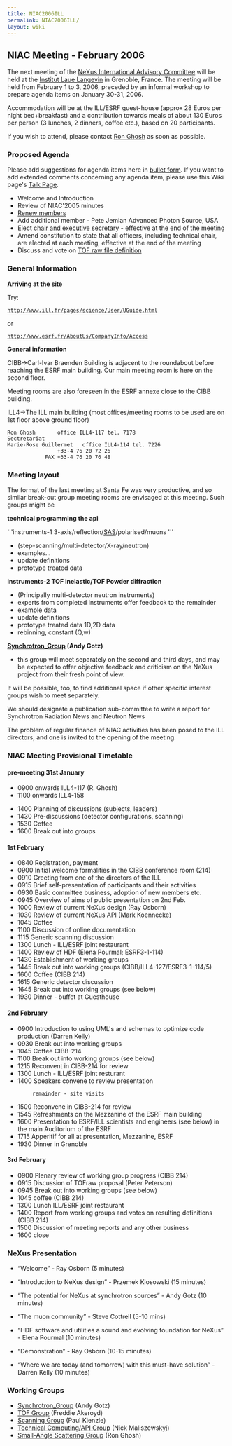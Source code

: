 ```yaml
---
title: NIAC2006ILL
permalink: NIAC2006ILL/
layout: wiki
---
```


NIAC Meeting - February 2006
----------------------------

The next meeting of the [ NeXus International Advisory
Committee](NIAC "wikilink") will be held at the [Institut Laue
Langevin](http://www.ill.fr) in Grenoble, France. The meeting will be
held from February 1 to 3, 2006, preceded by an informal workshop to
prepare agenda items on January 30-31, 2006.

Accommodation will be at the ILL/ESRF guest-house (approx 28 Euros per
night bed+breakfast) and a contribution towards meals of about 130 Euros
per person (3 lunches, 2 dinners, coffee etc.), based on 20
participants.

If you wish to attend, please contact [Ron Ghosh](mailto:ghosh@ill.fr)
as soon as possible.

### Proposed Agenda

Please add suggestions for agenda items here in [ bullet
form](Help:Editing#Lists "wikilink"). If you want to add extended
comments concerning any agenda item, please use this Wiki page's [ Talk
Page](Talk:NIAC_Meetings "wikilink").

-   Welcome and Introduction
-   Review of NIAC'2005 minutes
-   [Renew members](Membership_Dates "wikilink")
-   Add additional member - Pete Jemian Advanced Photon Source, USA
-   Elect [chair and executive
    secretary](Nominees_for_officers "wikilink") - effective at the end
    of the meeting
-   Amend constitution to state that all officers, including technical
    chair, are elected at each meeting, effective at the end of the
    meeting
-   Discuss and vote on [TOF raw file definition](TOFRaw "wikilink")

### General Information

**Arriving at the site**

Try:

[`http://www.ill.fr/pages/science/User/UGuide.html`](http://www.ill.fr/pages/science/User/UGuide.html)

or

[`http://www.esrf.fr/AboutUs/CompanyInfo/Access`](http://www.esrf.fr/AboutUs/CompanyInfo/Access)

**General information**

CIBB-&gt;Carl-Ivar Braenden Building is adjacent to the roundabout
before reaching the ESRF main building. Our main meeting room is here on
the second floor.

Meeting rooms are also foreseen in the ESRF annexe close to the CIBB
building.

ILL4-&gt;The ILL main building (most offices/meeting rooms to be used
are on 1st floor above ground floor)

    Ron Ghosh       office ILL4-117 tel. 7178
    Sectretariat
    Marie-Rose Guillermet   office ILL4-114 tel. 7226
                    +33-4 76 20 72 26
                FAX +33-4 76 20 76 48

### Meeting layout

The format of the last meeting at Santa Fe was very productive, and so
similar break-out group meeting rooms are envisaged at this meeting.
Such groups might be

**technical programming the api**

'''instruments-1 3-axis/reflection/[SAS](SAS "wikilink")/polarised/muons
'''

-   (step-scanning/multi-detector/X-ray/neutron)
-   examples...
-   update definitions
-   prototype treated data

**instruments-2 TOF inelastic/TOF Powder diffraction**

-   (Principally multi-detector neutron instruments)
-   experts from completed instruments offer feedback to the remainder
-   example data
-   update definitions
-   prototype treated data 1D,2D data
-   rebinning, constant (Q,w)

**[Synchrotron\_Group](Synchrotron_Group "wikilink") (Andy Gotz)**

-   this group will meet separately on the second and third days, and
    may be expected to offer objective feedback and criticism on the
    NeXus project from their fresh point of view.

It will be possible, too, to find additional space if other specific
interest groups wish to meet separately.

We should designate a publication sub-committee to write a report for
Synchrotron Radiation News and Neutron News

The problem of regular finance of NIAC activities has been posed to the
ILL directors, and one is invited to the opening of the meeting.

### NIAC Meeting Provisional Timetable

#### pre-meeting 31st January

-   0900 onwards ILL4-117 (R. Ghosh)
-   1100 onwards ILL4-158

<!-- -->

-   1400 Planning of discussions (subjects, leaders)
-   1430 Pre-discussions (detector configurations, scanning)
-   1530 Coffee
-   1600 Break out into groups

#### 1st February

-   0840 Registration, payment
-   0900 Initial welcome formalities in the CIBB conference room (214)
-   0910 Greeting from one of the directors of the ILL
-   0915 Brief self-presentation of participants and their activities
-   0930 Basic committee business, adoption of new members etc.
-   0945 Overview of aims of public presentation on 2nd Feb.
-   1000 Review of current NeXus design (Ray Osborn)
-   1030 Review of current NeXus API (Mark Koennecke)
-   1045 Coffee
-   1100 Discussion of online documentation
-   1115 Generic scanning discussion
-   1300 Lunch - ILL/ESRF joint restaurant
-   1400 Review of HDF (Elena Pourmal; ESRF3-1-114)
-   1430 Establishment of working groups
-   1445 Break out into working groups (CIBB/ILL4-127/ESRF3-1-114/5)
-   1600 Coffee (CIBB 214)
-   1615 Generic detector discussion
-   1645 Break out into working groups (see below)
-   1930 Dinner - buffet at Guesthouse

#### 2nd February

-   0900 Introduction to using UML's and schemas to optimize code
    production (Darren Kelly)
-   0930 Break out into working groups
-   1045 Coffee CIBB-214
-   1100 Break out into working groups (see below)
-   1215 Reconvent in CIBB-214 for review
-   1300 Lunch - ILL/ESRF joint resturant
-   1400 Speakers convene to review presentation

`        remainder - site visits`

-   1500 Reconvene in CIBB-214 for review
-   1545 Refreshments on the Mezzanine of the ESRF main building
-   1600 Presentation to ESRF/ILL scientists and engineers (see below)
    in the main Auditorium of the ESRF
-   1715 Apperitif for all at presentation, Mezzanine, ESRF
-   1930 Dinner in Grenoble

#### 3rd February

-   0900 Plenary review of working group progress (CIBB 214)
-   0915 Discussion of TOFraw proposal (Peter Peterson)
-   0945 Break out into working groups (see below)
-   1045 coffee (CIBB 214)
-   1300 Lunch ILL/ESRF joint restaurant
-   1400 Report from working groups and votes on resulting definitions
    (CIBB 214)
-   1500 Discussion of meeting reports and any other business
-   1600 close

### NeXus Presentation

-   “Welcome” - Ray Osborn (5 minutes)

<!-- -->

-   “Introduction to NeXus design” - Przemek Klosowski (15 minutes)

<!-- -->

-   “The potential for NeXus at synchrotron sources” - Andy Gotz (10
    minutes)

<!-- -->

-   “The muon community” - Steve Cottrell (5-10 mins)

<!-- -->

-   “HDF software and utilities a sound and evolving foundation for
    NeXus” - Elena Pourmal (10 minutes)

<!-- -->

-   “Demonstration” - Ray Osborn (10-15 minutes)

<!-- -->

-   “Where we are today (and tomorrow) with this must-have solution” -
    Darren Kelly (10 minutes)

### Working Groups

-   [Synchrotron\_Group](Synchrotron_Group "wikilink") (Andy Gotz)
-   [TOF Group](TOF_Group "wikilink") (Freddie Akeroyd)
-   [Scanning Group](Scanning_Group "wikilink") (Paul Kienzle)
-   [Technical Computing/API
    Group](Technical_Computing/API_Group "wikilink") (Nick Maliszewskyj)
-   [Small-Angle Scattering Group](SAS "wikilink") (Ron Ghosh)

